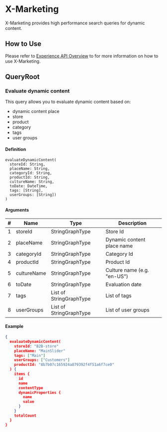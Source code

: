 # X-Marketing

X-Marketing provides high performance search queries for dynamic content.

## How to Use

Please refer to [Experience API Overview](https://github.com/VirtoCommerce/vc-module-experience-api/blob/dev/docs/index.md) to for more information on how to use X-Marketing.

## QueryRoot
### Evaluate dynamic content

This query allows you to evaluate dynamic content based on:
  - dynamic content place
  - store
  - product
  - category
  - tags
  - user groups

#### Definition

```
evaluateDynamicContent(
  storeId: String, 
  placeName: String, 
  categoryId: String, 
  productId: String, 
  cultureName: String, 
  toDate: DateTime, 
  tags: [String], 
  userGroups: [String])
)
```

#### Arguments
|#|Name        |Type                       |Description                |
|-|------------|---------------            |---------------------------|
|1|storeId     |StringGraphType            |Store Id                   |
|2|placeName   |StringGraphType            |Dynamic content place name |
|3|categoryId  |StringGraphType            |Category Id                |
|4|productId   |StringGraphType            |Product Id                 |
|5|cultureName |StringGraphType            |Culture name (e.g. "en-US")|
|6|toDate      |StringGraphType            |Evaluation date            |
|7|tags        |List of StringGraphType    |List of tags               |
|8|userGroups  |List of StringGraphType    |List of user groups|

#### Example

```json
{
  evaluateDynamicContent(
    storeId: "B2B-store"
    placeName: "MainSlider"
    tags: ["Main"]
    userGroups: ["Customers"]
    productId: "8b7b07c165924a879392f4f51a6f7ce0"
  ) {
    items {
      id
      name
      contentType
      dynamicProperties {
        name
        value
      }
    }
    totalCount
  }
}
```
